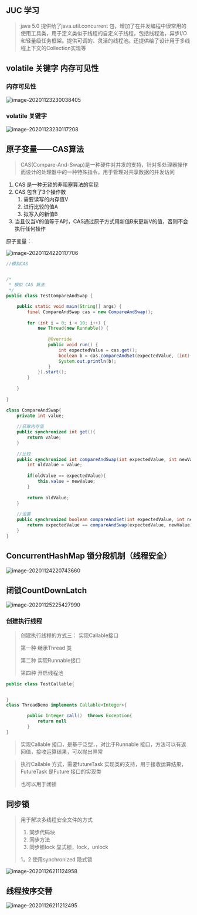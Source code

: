 ## JUC 学习

> java 5.0 提供给了java.util.concurrent 包，增加了在并发编程中很常用的使用工具类，用于定义类似于线程的自定义子线程，包括线程池，异步I/O和轻量级任务框架。提供可调的、灵活的线程池。还提供给了设计用于多线程上下文的Collection实现等



## volatile  关键字 内存可见性

### 内存可见性

![image-20201123230038405](img/image-20201123230038405.png)



### volatile 关键字

![image-20201123230117208](img/image-20201123230117208.png)

 

## 原子变量——CAS算法

> CAS(Compare-And-Swap)是一种硬件对并发的支持，针对多处理器操作而设计的处理器中的一种特殊指令，用于管理对共享数据的并发访问

1. CAS 是一种无锁的非阻塞算法的实现
2. CAS 包含了3个操作数
   1. 需要读写的内存值V
   2. 进行比较的值A
   3. 拟写入的新值B
3. 当且仅当V的值等于A时，CAS通过原子方式用新值B来更新V的值，否则不会执行任何操作

原子变量：

![image-20201124220117706](img/image-20201124220117706.png)

```java
//模拟CAS


/*
 * 模拟 CAS 算法
 */
public class TestCompareAndSwap {

	public static void main(String[] args) {
		final CompareAndSwap cas = new CompareAndSwap();
		
		for (int i = 0; i < 10; i++) {
			new Thread(new Runnable() {
				
				@Override
				public void run() {
					int expectedValue = cas.get();
					boolean b = cas.compareAndSet(expectedValue, (int)(Math.random() * 101));
					System.out.println(b);
				}
			}).start();
		}
		
	}
	
}

class CompareAndSwap{
	private int value;
	
	//获取内存值
	public synchronized int get(){
		return value;
	}
	
	//比较
	public synchronized int compareAndSwap(int expectedValue, int newValue){
		int oldValue = value;
		
		if(oldValue == expectedValue){
			this.value = newValue;
		}
		
		return oldValue;
	}
	
	//设置
	public synchronized boolean compareAndSet(int expectedValue, int newValue){
		return expectedValue == compareAndSwap(expectedValue, newValue);
	}
}

```





## ConcurrentHashMap 锁分段机制（线程安全）

![image-20201124220743660](img/image-20201124220743660.png)





## 闭锁CountDownLatch

![image-20201125225427990](img/image-20201125225427990.png)

  



### 创建执行线程



> 创建执行线程的方式三： 实现Callable接口 
>
> 第一种 继承Thread 类
>
> 第二种 实现Runnable接口
>
> 第四种 开启线程池

```java
public class TestCallable{


}
class ThreadDemo implements Callable<Integer>{

		public Integer call()  throws Exception{
        	return null
        }
}
```

> 实现Callable 接口，是基于泛型，，对比于Runnable 接口，方法可以有返回值，接收运算结果，可以抛出异常

> 执行Callable 方式，需要futureTask 实现类的支持，用于接收运算结果，FutureTask 是Future 接口的实现类
>
> 也可以用于闭锁





## 同步锁

> 用于解决多线程安全文件的方式
>
> 1. 同步代码块
> 2. 同步方法
> 3. 同步锁lock   显式锁，lock，unlock
>
> 1，2 使用synchronized  隐式锁

![image-20201126211124958](img/image-20201126211124958.png)



## 线程按序交替

![image-20201126211212495](img/image-20201126211212495.png)

```java

```

